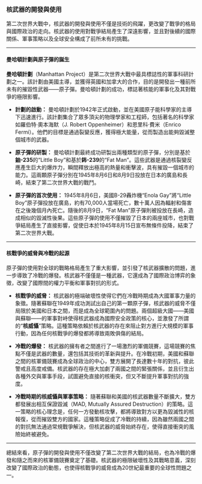 ### **核武器的開發與使用**

第二次世界大戰中，核武器的開發與使用不僅是技術的飛躍，更改變了戰爭的格局與國際政治的走向。核武器的使用對戰爭結局產生了深遠影響，並且對後續的國際關係、軍事策略以及全球安全構成了前所未有的挑戰。

---

#### **曼哈頓計劃與原子彈的誕生**

**曼哈頓計劃**（Manhattan Project）是第二次世界大戰中最具標誌性的軍事科研計劃之一。該計劃由美國主導，並獲得英國和加拿大的合作，目的是開發出一種前所未有的摧毀性武器——原子彈。曼哈頓計劃的成功，標誌著核能的軍事化及其對戰爭的極限影響。

- **計劃的啟動：** 曼哈頓計劃於1942年正式啟動，並在美國原子能科學家的主導下迅速進行。該計劃集合了眾多頂尖的物理學家和工程師，包括著名的科學家如羅伯特·奧本海默（J. Robert Oppenheimer）和恩里科·費米（Enrico Fermi）。他們的目標是通過裂變反應，獲得極大能量，從而製造出能夠毀滅整個城市的武器。

- **原子彈的研製：** 曼哈頓計劃最終成功研製出兩種類型的原子彈，分別是基於**鈾-235**的“Little Boy”和基於**鈽-239**的“Fat Man”。這些武器是通過核裂變反應產生巨大的爆炸力，瞬間釋放出極高的熱量和衝擊波，具有摧毀一個城市的能力。這兩顆原子彈分別在1945年8月6日和8月9日投放在日本的廣島和長崎，結束了第二次世界大戰的戰鬥。

- **原子彈的首次使用：** 1945年8月6日，美國B-29轟炸機“Enola Gay”將“Little Boy”原子彈投放在廣島，約有70,000人當場死亡，數十萬人因為輻射和傷害在之後幾個月內死亡。隨後的8月9日，“Fat Man”原子彈則被投放在長崎，造成相似的毀滅性後果。這些原子彈的使用不僅摧毀了日本的兩座城市，也對戰爭結局產生了直接影響，促使日本於1945年8月15日宣布無條件投降，結束了第二次世界大戰。

---

#### **核戰爭的威脅與冷戰的起源**

原子彈的使用對全球的戰略格局產生了重大影響，並引發了核武器擴散的問題，進一步導致了冷戰的爆發。核武器不僅僅是一種武器，它還成為了國際政治博弈的象徵，改變了國際間的權力平衡和軍事對抗的形式。

- **核戰爭的威脅：** 核武器的極端破壞性使得它們在冷戰時期成為大國軍事力量的象徵。隨著蘇聯在1949年成功測試出自己的第一顆原子彈，核武器的威脅不僅局限於美國和日本之間，而是成為全球範圍內的問題。兩個超級大國——美國與蘇聯——的軍事對峙使得核武器成為國際安全政策的核心，並激發了所謂的“**核威懾**”策略。這種策略依賴於核武器的存在來阻止對方進行大規模的軍事行動，因為任何核戰爭的爆發都將導致兩敗俱傷的結局。

- **冷戰的爆發：** 核武器的擁有者之間進行了一場激烈的軍備競賽，這場競賽的焦點不僅是武器的數量，還包括其技術的革新與提升。在冷戰初期，美國和蘇聯之間的核軍備競賽成為全球政治的中心，雙方展開了長達數十年的對抗，彼此警戒且高度戒備。核武器的存在極大加劇了兩國之間的緊張關係，並且衍生出各種外交與軍事手段，試圖避免直接的核衝突，但又不斷提升軍事對抗的強度。

- **冷戰時期的核威懾與軍事策略：** 隨著蘇聯和美國的核武器數量不斷擴大，雙方都發展出相互保證毀滅（MAD, Mutually Assured Destruction）的策略。這一策略的核心理念是，任何一方發動核攻擊，都將導致對方以更為毀滅性的核報復，從而摧毀雙方的國家。這種策略促成了冷戰的持續，因為雖然兩國之間的對抗無法通過常規戰爭解決，但核武器的威脅始終存在，使得直接衝突的風險始終被避免。

---

總結來看，原子彈的開發與使用不僅改變了第二次世界大戰的結局，也為冷戰的爆發和隨之而來的核軍備競賽奠定了基礎。核武器的極限破壞性及其戰略意義，深刻改變了國際政治的動態，也使得核戰爭的威脅成為20世紀最重要的全球性問題之一。